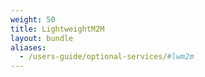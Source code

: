 ```yaml
---
weight: 50
title: LightweightM2M
layout: bundle
aliases:
  - /users-guide/optional-services/#lwm2m
---
```

